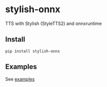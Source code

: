 # stylish-onnx

TTS with Stylish (StyleTTS2) and onnxruntime

## Install

```console
pip install stylish-onnx
```

## Examples

See [examples](examples)